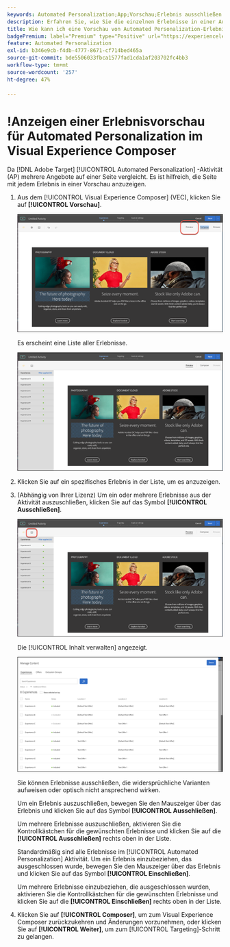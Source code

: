```yaml
---
keywords: Automated Personalization;App;Vorschau;Erlebnis ausschließen
description: Erfahren Sie, wie Sie die einzelnen Erlebnisse in einer Automated Personalization (AP)-Aktivität in Adobe in der Vorschau anzeigen. [!DNL Target] Verwenden von Visual Experience Composer (VEC).
title: Wie kann ich eine Vorschau von Automated Personalization-Erlebnissen im VEC anzeigen?
badgePremium: label="Premium" type="Positive" url="https://experienceleague.adobe.com/docs/target/using/introduction/intro.html?lang=en#premium newtab=true" tooltip="See what's included in Target Premium."
feature: Automated Personalization
exl-id: b346e9cb-f4db-4777-8671-cf714bed465a
source-git-commit: bde5506033fbca1577fad1cda1af203702fc4bb3
workflow-type: tm+mt
source-wordcount: '257'
ht-degree: 47%

---
```


# !Anzeigen einer Erlebnisvorschau für Automated Personalization im Visual Experience Composer

Da [!DNL Adobe Target] [!UICONTROL Automated Personalization] -Aktivität (AP) mehrere Angebote auf einer Seite vergleicht. Es ist hilfreich, die Seite mit jedem Erlebnis in einer Vorschau anzuzeigen.

1. Aus dem [!UICONTROL Visual Experience Composer] (VEC), klicken Sie auf **[!UICONTROL Vorschau]**.

   ![Vorschau-Symbol](/help/main/c-activities/t-automated-personalization/assets/preview.png)

   Es erscheint eine Liste aller Erlebnisse.

   ![Vorschau von Erlebnissen](/help/main/c-activities/t-automated-personalization/assets/ap_preview-new.png)

1. Klicken Sie auf ein spezifisches Erlebnis in der Liste, um es anzuzeigen.

1. (Abhängig von Ihrer Lizenz) Um ein oder mehrere Erlebnisse aus der Aktivität auszuschließen, klicken Sie auf das Symbol **[!UICONTROL Ausschließen]**.

   ![Symbol „Ausschließen“](/help/main/c-activities/t-automated-personalization/assets/ap_exclude-new.png)

   Die [!UICONTROL Inhalt verwalten] angezeigt.

   ![Dialogfeld „Inhalt verwalten“](/help/main/c-activities/t-automated-personalization/assets/preview-exclude.png)

   Sie können Erlebnisse ausschließen, die widersprüchliche Varianten aufweisen oder optisch nicht ansprechend wirken.

   Um ein Erlebnis auszuschließen, bewegen Sie den Mauszeiger über das Erlebnis und klicken Sie auf das Symbol **[!UICONTROL Ausschließen]**.

   Um mehrere Erlebnisse auszuschließen, aktivieren Sie die Kontrollkästchen für die gewünschten Erlebnisse und klicken Sie auf die **[!UICONTROL Ausschließen]** rechts oben in der Liste.

   Standardmäßig sind alle Erlebnisse im [!UICONTROL Automated Personalization] Aktivität. Um ein Erlebnis einzubeziehen, das ausgeschlossen wurde, bewegen Sie den Mauszeiger über das Erlebnis und klicken Sie auf das Symbol **[!UICONTROL Einschließen]**.

   Um mehrere Erlebnisse einzubeziehen, die ausgeschlossen wurden, aktivieren Sie die Kontrollkästchen für die gewünschten Erlebnisse und klicken Sie auf die **[!UICONTROL Einschließen]** rechts oben in der Liste.

1. Klicken Sie auf **[!UICONTROL Composer]**, um zum Visual Experience Composer zurückzukehren und Änderungen vorzunehmen, oder klicken Sie auf **[!UICONTROL Weiter]**, um zum [!UICONTROL Targeting]-Schritt zu gelangen.
